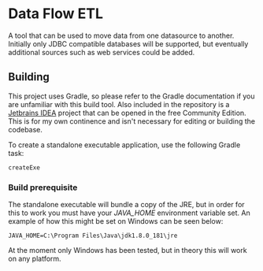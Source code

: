 # Data Flow ETL

A tool that can be used to move data from one datasource to another. Initially only JDBC compatible databases will be 
supported, but eventually additional sources such as web services could be added.


## Building

This project uses Gradle, so please refer to the Gradle documentation if you are unfamiliar with this build tool. Also
included in the repository is a [Jetbrains IDEA](https://www.jetbrains.com/idea/) project that can be opened in 
the free Community Edition. This is for my own continence and isn't necessary for editing or building the codebase.

To create a standalone executable application, use the following Gradle task:

``createExe``

### Build prerequisite

The standalone executable will bundle a copy of the JRE, but in order for this to work you must have your *JAVA_HOME* 
environment variable set. An example of how this might be set on Windows can be seen below:

``JAVA_HOME=C:\Program Files\Java\jdk1.8.0_181\jre``

At the moment only Windows has been tested, but in theory this will work on any platform.